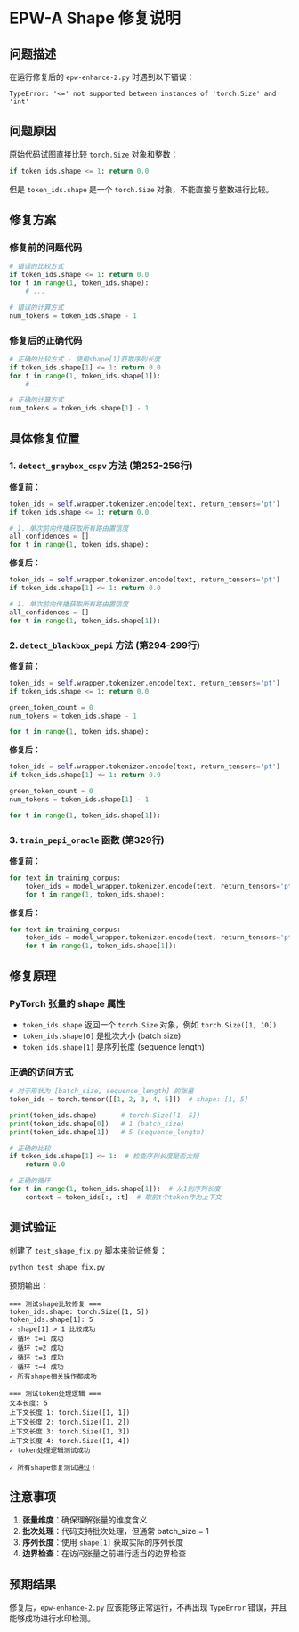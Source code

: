 # EPW-A Shape 修复说明

## 问题描述

在运行修复后的 `epw-enhance-2.py` 时遇到以下错误：

```
TypeError: '<=' not supported between instances of 'torch.Size' and 'int'
```

## 问题原因

原始代码试图直接比较 `torch.Size` 对象和整数：

```python
if token_ids.shape <= 1: return 0.0
```

但是 `token_ids.shape` 是一个 `torch.Size` 对象，不能直接与整数进行比较。

## 修复方案

### 修复前的问题代码

```python
# 错误的比较方式
if token_ids.shape <= 1: return 0.0
for t in range(1, token_ids.shape):
    # ...

# 错误的计算方式
num_tokens = token_ids.shape - 1
```

### 修复后的正确代码

```python
# 正确的比较方式 - 使用shape[1]获取序列长度
if token_ids.shape[1] <= 1: return 0.0
for t in range(1, token_ids.shape[1]):
    # ...

# 正确的计算方式
num_tokens = token_ids.shape[1] - 1
```

## 具体修复位置

### 1. `detect_graybox_cspv` 方法 (第252-256行)

**修复前：**
```python
token_ids = self.wrapper.tokenizer.encode(text, return_tensors='pt')
if token_ids.shape <= 1: return 0.0

# 1. 单次前向传播获取所有路由置信度
all_confidences = []
for t in range(1, token_ids.shape):
```

**修复后：**
```python
token_ids = self.wrapper.tokenizer.encode(text, return_tensors='pt')
if token_ids.shape[1] <= 1: return 0.0

# 1. 单次前向传播获取所有路由置信度
all_confidences = []
for t in range(1, token_ids.shape[1]):
```

### 2. `detect_blackbox_pepi` 方法 (第294-299行)

**修复前：**
```python
token_ids = self.wrapper.tokenizer.encode(text, return_tensors='pt')
if token_ids.shape <= 1: return 0.0

green_token_count = 0
num_tokens = token_ids.shape - 1

for t in range(1, token_ids.shape):
```

**修复后：**
```python
token_ids = self.wrapper.tokenizer.encode(text, return_tensors='pt')
if token_ids.shape[1] <= 1: return 0.0

green_token_count = 0
num_tokens = token_ids.shape[1] - 1

for t in range(1, token_ids.shape[1]):
```

### 3. `train_pepi_oracle` 函数 (第329行)

**修复前：**
```python
for text in training_corpus:
    token_ids = model_wrapper.tokenizer.encode(text, return_tensors='pt')
    for t in range(1, token_ids.shape):
```

**修复后：**
```python
for text in training_corpus:
    token_ids = model_wrapper.tokenizer.encode(text, return_tensors='pt')
    for t in range(1, token_ids.shape[1]):
```

## 修复原理

### PyTorch 张量的 shape 属性

- `token_ids.shape` 返回一个 `torch.Size` 对象，例如 `torch.Size([1, 10])`
- `token_ids.shape[0]` 是批次大小 (batch size)
- `token_ids.shape[1]` 是序列长度 (sequence length)

### 正确的访问方式

```python
# 对于形状为 [batch_size, sequence_length] 的张量
token_ids = torch.tensor([[1, 2, 3, 4, 5]])  # shape: [1, 5]

print(token_ids.shape)      # torch.Size([1, 5])
print(token_ids.shape[0])   # 1 (batch_size)
print(token_ids.shape[1])   # 5 (sequence_length)

# 正确的比较
if token_ids.shape[1] <= 1:  # 检查序列长度是否太短
    return 0.0

# 正确的循环
for t in range(1, token_ids.shape[1]):  # 从1到序列长度
    context = token_ids[:, :t]  # 取前t个token作为上下文
```

## 测试验证

创建了 `test_shape_fix.py` 脚本来验证修复：

```bash
python test_shape_fix.py
```

预期输出：
```
=== 测试shape比较修复 ===
token_ids.shape: torch.Size([1, 5])
token_ids.shape[1]: 5
✓ shape[1] > 1 比较成功
✓ 循环 t=1 成功
✓ 循环 t=2 成功
✓ 循环 t=3 成功
✓ 循环 t=4 成功
✓ 所有shape相关操作都成功

=== 测试token处理逻辑 ===
文本长度: 5
上下文长度 1: torch.Size([1, 1])
上下文长度 2: torch.Size([1, 2])
上下文长度 3: torch.Size([1, 3])
上下文长度 4: torch.Size([1, 4])
✓ token处理逻辑测试成功

✓ 所有shape修复测试通过！
```

## 注意事项

1. **张量维度**：确保理解张量的维度含义
2. **批次处理**：代码支持批次处理，但通常 batch_size = 1
3. **序列长度**：使用 `shape[1]` 获取实际的序列长度
4. **边界检查**：在访问张量之前进行适当的边界检查

## 预期结果

修复后，`epw-enhance-2.py` 应该能够正常运行，不再出现 `TypeError` 错误，并且能够成功进行水印检测。 